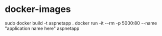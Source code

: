 # docker-images

sudo docker build -t aspnetapp .
 docker run -it --rm -p 5000:80 --name "application name here" aspnetapp

